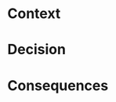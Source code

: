 # Context
<!--In this section, we will add a short one or two-sentence description of the problem and list the alternative solutions.-->

# Decision
<!-- In this section, we will state the architecture decision and provide a detailed justification. -->

# Consequences
<!-- In this section of the ADR, we will describe any consequences after the decision is applied and discuss the trade-offs that were considered. -->